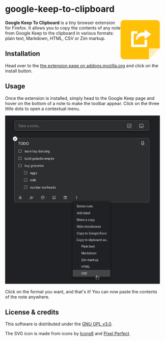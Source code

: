 # google-keep-to-clipboard

<img align="right" src="https://raw.githubusercontent.com/cheap-glitch/google-keep-to-clipboard/master/docs/icon.png" alt="Google Keep To Clipboard logo">

**Google Keep To Clipboard** is a tiny browser extension for Firefox. It allows
you to copy the contents of any note from Google Keep to the clipboard in
various formats: plain text, Markdown, HTML, CSV or Zim markup.

## Installation

Head over to the [the extension page on addons.mozilla.org](https://addons.mozilla.org/en-US/firefox/addon/google-keep-to-clipboard)
and click on the install button.

## Usage

Once the extension is installed, simply head to the Google Keep page and hover
on the bottom of a note to make the toolbar appear. Click on the three little
dots to open a contextual menu.

![Demo screenshot](https://raw.githubusercontent.com/cheap-glitch/google-keep-to-clipboard/master/docs/screenshot-dark.png)

Click on the format you want, and that's it! You can now paste the contents of
the note anywhere.

## License & credits
This software is distributed under the [GNU GPL v3.0](https://spdx.org/licenses/GPL-3.0.html).

The SVG icon is made from icons by [Icons8](https://icons8.com/icons) and [Pixel Perfect](https://www.flaticon.com/authors/pixel-perfect).
